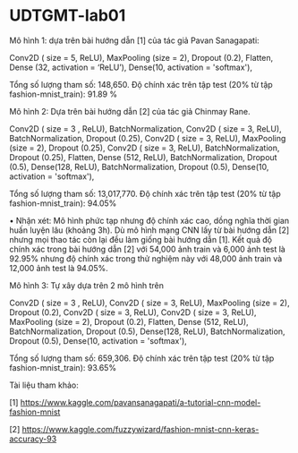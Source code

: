 # UDTGMT-lab01

Mô hình 1: dựa trên bài hướng dẫn [1] của tác giả Pavan Sanagapati:

Conv2D ( size = 5, ReLU),
MaxPooling (size = 2),
Dropout (0.2),
Flatten,
Dense (32, activation = ‘ReLU’),
Dense(10, activation = 'softmax'),

Tổng số lượng tham số: 148,650.
Độ chính xác trên tập test (20% từ tập fashion-mnist_train): 91.89 %


Mô hình 2: Dựa trên bài hướng dẫn [2] của tác giả Chinmay Rane.

Conv2D ( size = 3 , ReLU),
BatchNormalization,
Conv2D ( size = 3, ReLU),
BatchNormalization,
Dropout (0.25),
Conv2D ( size = 3, ReLU),
MaxPooling (size = 2),
Dropout (0.25),
Conv2D ( size = 3, ReLU),
BatchNormalization,
Dropout (0.25),
Flatten,
Dense (512, ReLU),
BatchNormalization,
Dropout (0.5),
Dense(128, ReLU),
BatchNormalization,
Dropout (0.5),
Dense(10, activation = 'softmax'),

Tổng số lượng tham số: 13,017,770.
Độ chính xác trên tập test (20% từ tập fashion-mnist_train): 94.05% 

•	Nhận xét: Mô hình phức tạp nhưng độ chính xác cao, dồng nghĩa thời gian huấn luyện lâu (khoảng 3h). Dù mô hình mạng CNN lấy từ bài hướng dẫn [2] nhưng mọi thao tác còn lại đều làm giống bài hướng dẫn [1]. Kết quả độ chính xác trong bài hướng dẫn [2] với 54,000 ảnh train và 6,000 ảnh test là 92.95% nhưng độ chính xác trong thử nghiệm này với 48,000 ảnh train và 12,000 ảnh test là 94.05%. 


Mô hình 3: Tự xây dựa trên 2 mô hình trên

Conv2D ( size = 3 , ReLU),
Conv2D ( size = 3, ReLU),
MaxPooling (size = 2),
Dropout (0.2),
Conv2D ( size = 3, ReLU),
Conv2D ( size = 3, ReLU),
MaxPooling (size = 2),
Dropout (0.2),
Flatten,
Dense (512, ReLU),
BatchNormalization,
Dropout (0.5),
Dense(128, ReLU),
BatchNormalization,
Dropout (0.5),
Dense(10, activation = 'softmax'),

Tổng số lượng tham số: 659,306.
Độ chính xác trên tập test (20% từ tập fashion-mnist_train): 93.65%

Tài liệu tham khảo:

[1] https://www.kaggle.com/pavansanagapati/a-tutorial-cnn-model-fashion-mnist

[2] https://www.kaggle.com/fuzzywizard/fashion-mnist-cnn-keras-accuracy-93
